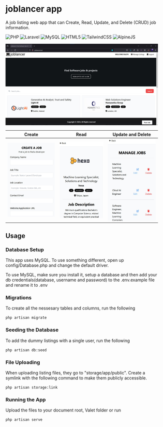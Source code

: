 # joblancer app

A job listing web app that can Create, Read, Update, and Delete (CRUD) job information.

![PHP](https://img.shields.io/badge/-PHP-777BB4?style=flat-square&logo=php&logoColor=white)
![Laravel](https://img.shields.io/badge/-Laravel-FF2D20?style=flat-square&logo=laravel&logoColor=white)
![MySQL](https://img.shields.io/badge/-MySQL-4479A1?style=flat-square&logo=mysql&logoColor=white)
![HTML5](https://img.shields.io/badge/-HTML5-E34F26?style=flat-square&logo=html5&logoColor=white)
![TailwindCSS](https://img.shields.io/badge/-TailwindCSS-38B2AC?style=flat-square&logo=tailwind-css&logoColor=white)
![AlpineJS](https://img.shields.io/badge/-AlpineJS-8DB500?style=flat-square&logo=alpine.js&logoColor=white)

![joblancer](/public/images/joblancer.jpg)

| Create                               | Read                             | Update and Delete                                      |
| ------------------------------------ | -------------------------------- | ------------------------------------------------------ |
| ![Create](/public/images/create.jpg) | ![Read](/public/images/read.jpg) | ![Update and Delete](/public/images/update-delete.jpg) |

## Usage

### Database Setup

This app uses MySQL. To use something different, open up config/Database.php and change the default driver.

To use MySQL, make sure you install it, setup a database and then add your db credentials(database, username and password) to the .env.example file and rename it to .env

### Migrations

To create all the nessesary tables and columns, run the following

```
php artisan migrate
```

### Seeding the Database

To add the dummy listings with a single user, run the following

```
php artisan db:seed
```

### File Uploading

When uploading listing files, they go to "storage/app/public". Create a symlink with the following command to make them publicly accessible.

```
php artisan storage:link
```

### Running the App

Upload the files to your document root, Valet folder or run

```
php artisan serve
```
